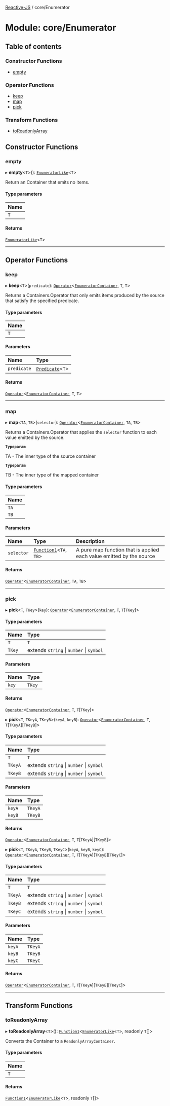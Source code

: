 [Reactive-JS](../README.md) / core/Enumerator

# Module: core/Enumerator

## Table of contents

### Constructor Functions

- [empty](core_Enumerator.md#empty)

### Operator Functions

- [keep](core_Enumerator.md#keep)
- [map](core_Enumerator.md#map)
- [pick](core_Enumerator.md#pick)

### Transform Functions

- [toReadonlyArray](core_Enumerator.md#toreadonlyarray)

## Constructor Functions

### empty

▸ **empty**<`T`\>(): [`EnumeratorLike`](../interfaces/core.EnumeratorLike.md)<`T`\>

Return an Container that emits no items.

#### Type parameters

| Name |
| :------ |
| `T` |

#### Returns

[`EnumeratorLike`](../interfaces/core.EnumeratorLike.md)<`T`\>

___

## Operator Functions

### keep

▸ **keep**<`T`\>(`predicate`): [`Operator`](core.Containers.md#operator)<[`EnumeratorContainer`](../interfaces/core.EnumeratorContainer.md), `T`, `T`\>

Returns a Containers.Operator that only emits items produced by the
source that satisfy the specified predicate.

#### Type parameters

| Name |
| :------ |
| `T` |

#### Parameters

| Name | Type |
| :------ | :------ |
| `predicate` | [`Predicate`](functions.md#predicate)<`T`\> |

#### Returns

[`Operator`](core.Containers.md#operator)<[`EnumeratorContainer`](../interfaces/core.EnumeratorContainer.md), `T`, `T`\>

___

### map

▸ **map**<`TA`, `TB`\>(`selector`): [`Operator`](core.Containers.md#operator)<[`EnumeratorContainer`](../interfaces/core.EnumeratorContainer.md), `TA`, `TB`\>

Returns a Containers.Operator that applies the `selector` function to each
value emitted by the source.

**`Typeparam`**

TA - The inner type of the source container

**`Typeparam`**

TB - The inner type of the mapped container

#### Type parameters

| Name |
| :------ |
| `TA` |
| `TB` |

#### Parameters

| Name | Type | Description |
| :------ | :------ | :------ |
| `selector` | [`Function1`](functions.md#function1)<`TA`, `TB`\> | A pure map function that is applied each value emitted by the source |

#### Returns

[`Operator`](core.Containers.md#operator)<[`EnumeratorContainer`](../interfaces/core.EnumeratorContainer.md), `TA`, `TB`\>

___

### pick

▸ **pick**<`T`, `TKey`\>(`key`): [`Operator`](core.Containers.md#operator)<[`EnumeratorContainer`](../interfaces/core.EnumeratorContainer.md), `T`, `T`[`TKey`]\>

#### Type parameters

| Name | Type |
| :------ | :------ |
| `T` | `T` |
| `TKey` | extends `string` \| `number` \| `symbol` |

#### Parameters

| Name | Type |
| :------ | :------ |
| `key` | `TKey` |

#### Returns

[`Operator`](core.Containers.md#operator)<[`EnumeratorContainer`](../interfaces/core.EnumeratorContainer.md), `T`, `T`[`TKey`]\>

▸ **pick**<`T`, `TKeyA`, `TKeyB`\>(`keyA`, `keyB`): [`Operator`](core.Containers.md#operator)<[`EnumeratorContainer`](../interfaces/core.EnumeratorContainer.md), `T`, `T`[`TKeyA`][`TKeyB`]\>

#### Type parameters

| Name | Type |
| :------ | :------ |
| `T` | `T` |
| `TKeyA` | extends `string` \| `number` \| `symbol` |
| `TKeyB` | extends `string` \| `number` \| `symbol` |

#### Parameters

| Name | Type |
| :------ | :------ |
| `keyA` | `TKeyA` |
| `keyB` | `TKeyB` |

#### Returns

[`Operator`](core.Containers.md#operator)<[`EnumeratorContainer`](../interfaces/core.EnumeratorContainer.md), `T`, `T`[`TKeyA`][`TKeyB`]\>

▸ **pick**<`T`, `TKeyA`, `TKeyB`, `TKeyC`\>(`keyA`, `keyB`, `keyC`): [`Operator`](core.Containers.md#operator)<[`EnumeratorContainer`](../interfaces/core.EnumeratorContainer.md), `T`, `T`[`TKeyA`][`TKeyB`][`TKeyC`]\>

#### Type parameters

| Name | Type |
| :------ | :------ |
| `T` | `T` |
| `TKeyA` | extends `string` \| `number` \| `symbol` |
| `TKeyB` | extends `string` \| `number` \| `symbol` |
| `TKeyC` | extends `string` \| `number` \| `symbol` |

#### Parameters

| Name | Type |
| :------ | :------ |
| `keyA` | `TKeyA` |
| `keyB` | `TKeyB` |
| `keyC` | `TKeyC` |

#### Returns

[`Operator`](core.Containers.md#operator)<[`EnumeratorContainer`](../interfaces/core.EnumeratorContainer.md), `T`, `T`[`TKeyA`][`TKeyB`][`TKeyC`]\>

___

## Transform Functions

### toReadonlyArray

▸ **toReadonlyArray**<`T`\>(): [`Function1`](functions.md#function1)<[`EnumeratorLike`](../interfaces/core.EnumeratorLike.md)<`T`\>, readonly `T`[]\>

Converts the Container to a `ReadonlyArrayContainer`.

#### Type parameters

| Name |
| :------ |
| `T` |

#### Returns

[`Function1`](functions.md#function1)<[`EnumeratorLike`](../interfaces/core.EnumeratorLike.md)<`T`\>, readonly `T`[]\>
